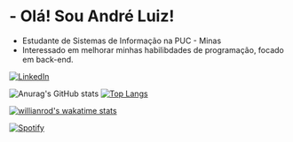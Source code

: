 
# - Olá! Sou André Luiz!

- Estudante de Sistemas de Informação na PUC - Minas
- Interessado em melhorar minhas habilibdades de programação, focado em back-end.

[![LinkedIn](https://img.shields.io/badge/linkedin-%230077B5.svg?style=for-the-badge&logo=linkedin&logoColor=white)](https://linkedin.com/in/andre-luiz-viana-585a35239)




![Anurag's GitHub stats](https://github-readme-stats.vercel.app/api?username=AndreLViana&show_icons=true&theme=dark) 
[![Top Langs](https://github-readme-stats.vercel.app/api/top-langs/?username=AndreLViana&theme=dark)](https://github.com/anuraghazra/github-readme-stats)

   [![willianrod's wakatime stats](https://github-readme-stats.vercel.app/api/wakatime?username=AndreLViana&theme=dark)](https://github.com/anuraghazra/github-readme-stats)
   
   
   
   
   
 [![Spotify](https://andrelviana.vercel.app/api/spotify)](https://open.spotify.com/user/andre652)

















<!---
AndreLViana/AndreLViana is a ✨ special ✨ repository because its `README.md` (this file) appears on your GitHub profile.
You can click the Preview link to take a look at your changes.
--->
